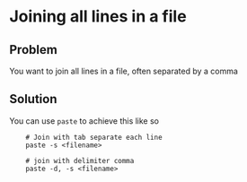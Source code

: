 # Joining all lines in a file

## Problem
You want to join all lines in a file, often separated by a comma

## Solution
You can use `paste` to achieve this like so

```
    # Join with tab separate each line
    paste -s <filename>

    # join with delimiter comma
    paste -d, -s <filename>
```
